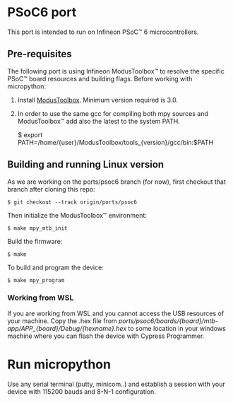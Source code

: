 # PSoC6 port

This port is intended to run on Infineon PSoC™ 6 microcontrollers.

## Pre-requisites
 
The following port is using Infineon ModusToolbox™ to resolve the specific PSoC™ board resources and building flags. Before working with micropython:

1. Install [ModusToolbox](https://www.infineon.com/cms/en/design-support/tools/sdk/modustoolbox-software/). Minimum version required is 3.0.

2. In order to use the same gcc for compiling both mpy sources and ModusToolbox™ add also the latest to the system PATH.

    $ export PATH=/home/{user}/ModusToolbox/tools_{version}/gcc/bin:$PATH

## Building and running Linux version

As we are working on the ports/psoc6 branch (for now), first checkout that branch after cloning this repo:

    $ git checkout --track origin/ports/psoc6

Then initialize the ModusToolbox™ environment: 

    $ make mpy_mtb_init

Build the firmware:

    $ make

To build and program the device:

    $ make mpy_program

### Working from WSL

If you are working from WSL and you cannot access the USB resources of your machine. Copy the .hex file from *ports/psoc6/boards/{board}/mtb-app/APP_{board}/Debug/{hexname}.hex* to some location in your windows machine where you can flash the device with Cypress Programmer. 

# Run micropython

Use any serial terminal (putty, minicom..) and establish a session with your device with 115200 bauds and 8-N-1 configuration. 
